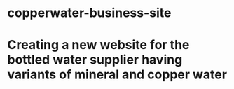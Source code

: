 # copperwater-business-site
# Creating a new website for the bottled water supplier having variants of mineral and copper water
